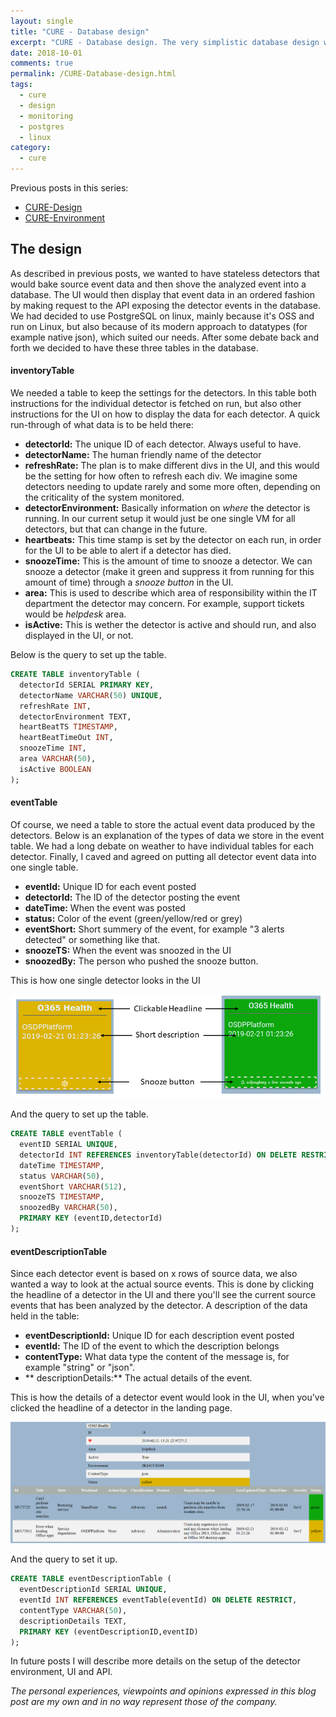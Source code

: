 ```yaml
---
layout: single
title: "CURE - Database design"
excerpt: "CURE - Database design. The very simplistic database design we chose for our homebrewed monitoring solution."
date: 2018-10-01
comments: true
permalink: /CURE-Database-design.html
tags:
  - cure
  - design
  - monitoring
  - postgres
  - linux
category:
  - cure
---
```

Previous posts in this series:
- [CURE-Design](/CURE-Design.html)
- [CURE-Environment](/CURE-Environment.html)

## The design
As described in previous posts, we wanted to have stateless detectors that would bake source event data and then shove the analyzed event into a database. The UI would then display that event data in an ordered fashion by making request to the API exposing the detector events in the database. We had decided to use PostgreSQL on linux, mainly because it's OSS and run on Linux, but also because of its modern approach to datatypes (for example native json), which suited our needs.
After some debate back and forth we decided to have these three tables in the database.

#### inventoryTable
We needed a table to keep the settings for the detectors. In this table both instructions for the individual detector is fetched on run, but also other instructions for the UI on how to display the data for each detector.
A quick run-through of what data is to be held there:
- **detectorId:** The unique ID of each detector. Always useful to have.
- **detectorName:** The human friendly name of the detector
- **refreshRate:** The plan is to make different divs in the UI, and this would be the setting for how often to refresh each div. We imagine some detectors needing to update rarely and some more often, depending on the criticality of the system monitored.
- **detectorEnvironment:** Basically information on *where* the detector is running. In our current setup it would just be one single VM for all detectors, but that can change in the future.
- **heartbeats:** This time stamp is set by the detector on each run, in order for the UI to be able to alert if a detector has died.
- **snoozeTime:** This is the amount of time to snooze a detector. We can snooze a detector (make it green and suppress it from running for this amount of time) through a *snooze button* in the UI. 
- **area:** This is used to describe which area of responsibility within the IT department the detector may concern. For example, support tickets would be *helpdesk* area.
- **isActive:** This is wether the detector is active and should run, and also displayed in the UI, or not.

Below is the query to set up the table.
```sql
CREATE TABLE inventoryTable (
  detectorId SERIAL PRIMARY KEY,
  detectorName VARCHAR(50) UNIQUE,
  refreshRate INT,
  detectorEnvironment TEXT,
  heartBeatTS TIMESTAMP,
  heartBeatTimeOut INT,
  snoozeTime INT,
  area VARCHAR(50),
  isActive BOOLEAN
);
```
#### eventTable
Of course, we need a table to store the actual event data produced by the detectors. Below is an explanation of the types of data we store in the event table. We had a long debate on weather to have individual tables for each detector. Finally, I caved and agreed on putting all detector event data into one single table.
- **eventId:** Unique ID for each event posted
- **detectorId:** The ID of the detector posting the event
- **dateTime:** When the event was posted
- **status:** Color of the event (green/yellow/red or grey)
- **eventShort:** Short summery of the event, for example "3 alerts detected" or something like that.
- **snoozeTS:** When the event was snoozed in the UI
- **snoozedBy:** The person who pushed the snooze button.

This is how one single detector looks in the UI

![Detector](/assets/images/detector.png)

And the query to set up the table.
```sql
CREATE TABLE eventTable (
  eventID SERIAL UNIQUE,
  detectorId INT REFERENCES inventoryTable(detectorId) ON DELETE RESTRICT,
  dateTime TIMESTAMP,
  status VARCHAR(50),
  eventShort VARCHAR(512),
  snoozeTS TIMESTAMP,
  snoozedBy VARCHAR(50),
  PRIMARY KEY (eventID,detectorId)
);
```
#### eventDescriptionTable
Since each detector event is based on x rows of source data, we also wanted a way to look at the actual source events. This is done by clicking the headline of a detector in the UI and there you'll see the current source events that has been analyzed by the detector. A description of the data held in the table:
- **eventDescriptionId:** Unique ID for each description event posted
- **eventId:** The ID of the event to which the description belongs
- **contentType:** What data type the content of the message is, for example "string" or "json".
- ** descriptionDetails:** The actual details of the event.

This is how the details of a detector event would look in the UI, when you've clicked the headline of a detector in the landing page.

![Event description](/assets/images/event-description.png)

And the query to set it up.
```sql
CREATE TABLE eventDescriptionTable (
  eventDescriptionId SERIAL UNIQUE,
  eventId INT REFERENCES eventTable(eventId) ON DELETE RESTRICT,
  contentType VARCHAR(50),
  descriptionDetails TEXT,
  PRIMARY KEY (eventDescriptionID,eventID)
);
```

In future posts I will describe more details on the setup of the detector environment, UI and API.

*The personal experiences, viewpoints and opinions expressed in this blog post are my own and in no way represent those of the company.*

